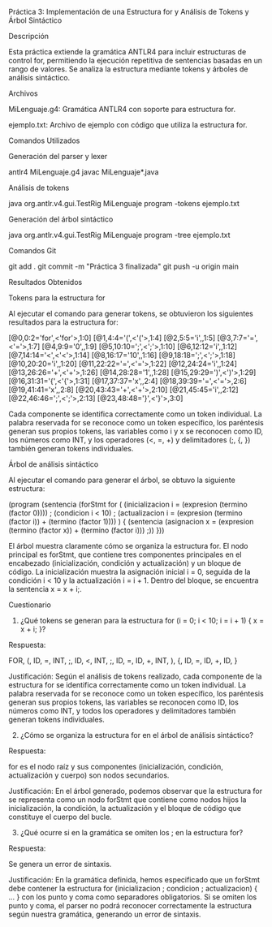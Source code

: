 Práctica 3: Implementación de una Estructura for y Análisis de Tokens y Árbol Sintáctico

Descripción

Esta práctica extiende la gramática ANTLR4 para incluir estructuras de control for, permitiendo la ejecución repetitiva de sentencias basadas en un rango de valores. Se analiza la estructura mediante tokens y árboles de análisis sintáctico.

Archivos

MiLenguaje.g4: Gramática ANTLR4 con soporte para estructura for.

ejemplo.txt: Archivo de ejemplo con código que utiliza la estructura for.

Comandos Utilizados

Generación del parser y lexer

antlr4 MiLenguaje.g4
javac MiLenguaje*.java

Análisis de tokens

java org.antlr.v4.gui.TestRig MiLenguaje program -tokens ejemplo.txt

Generación del árbol sintáctico

java org.antlr.v4.gui.TestRig MiLenguaje program -tree ejemplo.txt

Comandos Git

git add .
git commit -m "Práctica 3 finalizada"
git push -u origin main

Resultados Obtenidos

Tokens para la estructura for

Al ejecutar el comando para generar tokens, se obtuvieron los siguientes resultados para la estructura for:

[@0,0:2='for',<'for'>,1:0]
[@1,4:4='(',<'('>,1:4]
[@2,5:5='i',<ID>,1:5]
[@3,7:7='=',<'='>,1:7]
[@4,9:9='0',<INT>,1:9]
[@5,10:10=';',<';'>,1:10]
[@6,12:12='i',<ID>,1:12]
[@7,14:14='<',<'<'>,1:14]
[@8,16:17='10',<INT>,1:16]
[@9,18:18=';',<';'>,1:18]
[@10,20:20='i',<ID>,1:20]
[@11,22:22='=',<'='>,1:22]
[@12,24:24='i',<ID>,1:24]
[@13,26:26='+',<'+'>,1:26]
[@14,28:28='1',<INT>,1:28]
[@15,29:29=')',<')'>,1:29]
[@16,31:31='{',<'{'>,1:31]
[@17,37:37='x',<ID>,2:4]
[@18,39:39='=',<'='>,2:6]
[@19,41:41='x',<ID>,2:8]
[@20,43:43='+',<'+'>,2:10]
[@21,45:45='i',<ID>,2:12]
[@22,46:46=';',<';'>,2:13]
[@23,48:48='}',<'}'>,3:0]

Cada componente se identifica correctamente como un token individual. La palabra reservada for se reconoce como un token específico, los paréntesis generan sus propios tokens, las variables como i y x se reconocen como ID, los números como INT, y los operadores (<, =, +) y delimitadores (;, {, }) también generan tokens individuales.

Árbol de análisis sintáctico

Al ejecutar el comando para generar el árbol, se obtuvo la siguiente estructura:

(program
  (sentencia
    (forStmt for (
      (inicializacion i = (expresion (termino (factor 0)))) ;
      (condicion i < 10) ;
      (actualizacion i = (expresion (termino (factor i)) + (termino (factor 1)))) )
      {
        (sentencia
          (asignacion x = (expresion (termino (factor x)) + (termino (factor i))) ;))
      }))

El árbol muestra claramente cómo se organiza la estructura for. El nodo principal es forStmt, que contiene tres componentes principales en el encabezado (inicialización, condición y actualización) y un bloque de código. La inicialización muestra la asignación inicial i = 0, seguida de la condición i < 10 y la actualización i = i + 1. Dentro del bloque, se encuentra la sentencia x = x + i;.

Cuestionario

1. ¿Qué tokens se generan para la estructura for (i = 0; i < 10; i = i + 1) { x = x + i; }?

Respuesta:

FOR, (, ID, =, INT, ;, ID, <, INT, ;, ID, =, ID, +, INT, ), {, ID, =, ID, +, ID, }

Justificación:
Según el análisis de tokens realizado, cada componente de la estructura for se identifica correctamente como un token individual. La palabra reservada for se reconoce como un token específico, los paréntesis generan sus propios tokens, las variables se reconocen como ID, los números como INT, y todos los operadores y delimitadores también generan tokens individuales.

2. ¿Cómo se organiza la estructura for en el árbol de análisis sintáctico?

Respuesta:

for es el nodo raíz y sus componentes (inicialización, condición, actualización y cuerpo) son nodos secundarios.

Justificación:
En el árbol generado, podemos observar que la estructura for se representa como un nodo forStmt que contiene como nodos hijos la inicialización, la condición, la actualización y el bloque de código que constituye el cuerpo del bucle.

3. ¿Qué ocurre si en la gramática se omiten los ; en la estructura for?

Respuesta:

Se genera un error de sintaxis.

Justificación:
En la gramática definida, hemos especificado que un forStmt debe contener la estructura for (inicializacion ; condicion ; actualizacion) { ... } con los punto y coma como separadores obligatorios. Si se omiten los punto y coma, el parser no podrá reconocer correctamente la estructura según nuestra gramática, generando un error de sintaxis.



